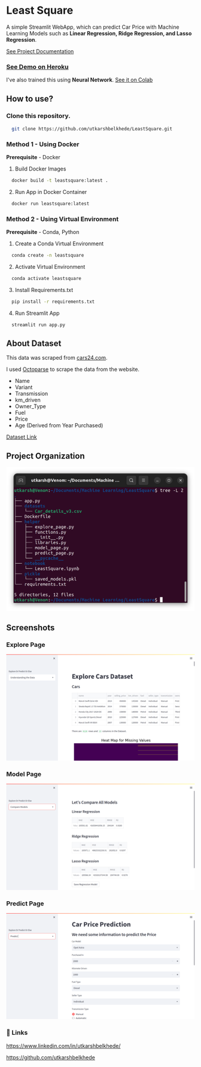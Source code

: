 # Least Square

A simple Streamlit WebApp, which can predict Car Price with Machine Learning Models such as **Linear Regression, Ridge Regression, and Lasso Regression**.

[See Project Documentation](https://docs.google.com/document/d/1oW7xq0iSP3OqRFctUsz4QZQ90_T0gBaEjTF6NhJ-UrE/edit?usp=sharing)
### [See Demo on Heroku](https://least2.herokuapp.com/)

I've also trained this using **Neural Network**.
[See it on Colab](https://drive.google.com/file/d/16xbO0OcmeYPbBuafw1rjFfnEh6ENVXKW/view?usp=sharing)

## How to use?
### Clone this repository.
```bash
  git clone https://github.com/utkarshbelkhede/LeastSquare.git
```
### Method 1 - Using Docker
**Prerequisite** - Docker

1. Build Docker Images
```bash
  docker build -t leastsquare:latest .
```
2. Run App in Docker Container
```bash
  docker run leastsquare:latest
```
### Method 2 - Using Virtual Environment
**Prerequisite** - Conda, Python
1. Create a Conda Virtual Environment
```bash
  conda create -n leastsquare
```
2. Activate Virtual Environment
```bash
  conda activate leastsquare
```
3. Install Requirements.txt
```bash
  pip install -r requirements.txt
```
4. Run Streamlit App
```bash
  streamlit run app.py
```

## About Dataset

This data was scraped from [cars24.com](https://www.cars24.com/). 

I used [Octoparse](https://www.octoparse.com/download/windows) to scrape the data from the website.

- Name
- Variant
- Transmission
- km_driven
- Owner_Type
- Fuel
- Price
- Age (Derived from Year Purchased)

[Dataset Link](https://drive.google.com/file/d/11Ham5y71ng49ZKY7f1CS3d1BZgILUywV/view?usp=sharing)

## Project Organization
![Tree](images/Tree.png)

## Screenshots

### Explore Page

![Explore Page](images/Explore_page.png)

### Model Page

![Model Page](images/Models_page.png)

### Predict Page

![Predict Page](images/Prediction_page.png)

### 🔗 Links

https://www.linkedin.com/in/utkarshbelkhede/

https://github.com/utkarshbelkhede
